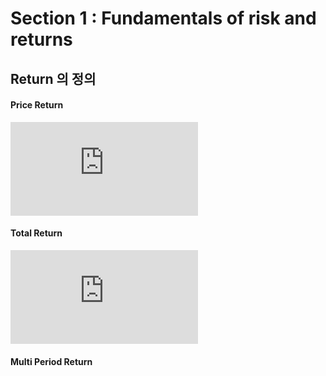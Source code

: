 # Section 1 : Fundamentals of risk and returns

## Return 의 정의
#### Price Return
![](https://latex.codecogs.com/gif.latex?R_%7Bt%2Ct&plus;1%7D%20%3D%20%28P_%7Bt&plus;1%7D%20-%20P_%7Bt%7D%29/P_%7Bt%7D)

#### Total Return
![](https://latex.codecogs.com/gif.latex?R_%7Bt%2Ct&plus;1%7D%20%3D%20%28P_%7Bt&plus;1%7D&plus;%20D_%7Bt&plus;1%7D%29/P_%7Bt%7D%20-%201%20%3D%20%28P_%7Bt&plus;1%7D&plus;%20D_%7Bt&plus;1%7D-P_t%29/P_%7Bt%7D)

#### Multi Period Return
